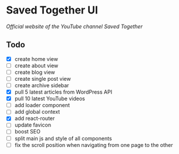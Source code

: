 # Saved Together UI

*Official website of the YouTube channel Saved Together*

## Todo

- [x] create home view
- [ ] create about view
- [ ] create blog view
- [ ] create single post view
- [ ] create archive sidebar
- [x] pull 5 latest articles from WordPress API
- [x] pull 10 latest YouTube videos
- [ ] add loader component
- [ ] add global context
- [x] add react-router
- [ ] update favicon
- [ ] boost SEO
- [ ] split main js and style of all components
- [ ] fix the scroll position when navigating from one page to the other
